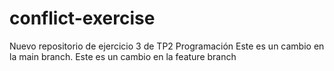 # conflict-exercise
Nuevo repositorio de ejercicio 3 de TP2 Programación
Este es un cambio en la main branch.
Este es un cambio en la feature branch